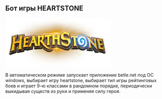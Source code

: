## Бот игры HEARTSTONE


![](./btn/hs.jpg)

В автоматическом режиме запускает приложение betle.net под ОС windows, выбирает игру
heartstone, выбирает тип игры рейтинговых боев и играет 9-ю классами в рандомном порядке, 
периодически выкидывая существ из руки и применяя силу героя.
